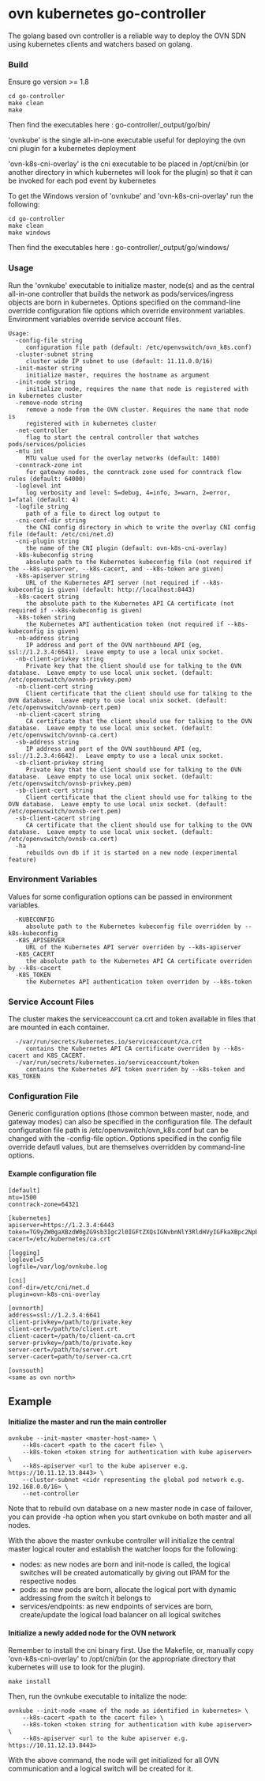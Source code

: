 # ovn kubernetes go-controller

The golang based ovn controller is a reliable way to deploy the OVN SDN using kubernetes clients and watchers based on golang. 

### Build

Ensure go version >= 1.8

```
cd go-controller
make clean
make
```

Then find the executables here : go-controller/_output/go/bin/

'ovnkube' is the single all-in-one executable useful for deploying the ovn cni plugin for a kubernetes deployment

'ovn-k8s-cni-overlay' is the cni executable to be placed in /opt/cni/bin (or another directory in which kubernetes will look for the plugin) so that it can be invoked for each pod event by kubernetes

To get the Windows version of 'ovnkube' and 'ovn-k8s-cni-overlay' run the following:
```
cd go-controller
make clean
make windows
```

Then find the executables here : go-controller/_output/go/windows/

### Usage

Run the 'ovnkube' executable to initialize master, node(s) and as the central all-in-one controller that builds the network as pods/services/ingress objects are born in kubernetes.
Options specified on the command-line override configuration file options which override environment variables. Environment variables override service account files.

```
Usage:
  -config-file string
     configuration file path (default: /etc/openvswitch/ovn_k8s.conf)
  -cluster-subnet string
     cluster wide IP subnet to use (default: 11.11.0.0/16)
  -init-master string
     initialize master, requires the hostname as argument
  -init-node string
     initialize node, requires the name that node is registered with in kubernetes cluster
  -remove-node string
     remove a node from the OVN cluster. Requires the name that node is
     registered with in kubernetes cluster
  -net-controller
     flag to start the central controller that watches pods/services/policies
  -mtu int
     MTU value used for the overlay networks (default: 1400)
  -conntrack-zone int
     for gateway nodes, the conntrack zone used for conntrack flow rules (default: 64000)
  -loglevel int
     log verbosity and level: 5=debug, 4=info, 3=warn, 2=error, 1=fatal (default: 4)
  -logfile string
     path of a file to direct log output to
  -cni-conf-dir string
     the CNI config directory in which to write the overlay CNI config file (default: /etc/cni/net.d)
  -cni-plugin string
     the name of the CNI plugin (default: ovn-k8s-cni-overlay)
  -k8s-kubeconfig string
     absolute path to the Kubernetes kubeconfig file (not required if the --k8s-apiserver, --k8s-cacert, and --k8s-token are given)
  -k8s-apiserver string
     URL of the Kubernetes API server (not required if --k8s-kubeconfig is given) (default: http://localhost:8443)
  -k8s-cacert string
     the absolute path to the Kubernetes API CA certificate (not required if --k8s-kubeconfig is given)
  -k8s-token string
     the Kubernetes API authentication token (not required if --k8s-kubeconfig is given)
  -nb-address string
     IP address and port of the OVN northbound API (eg, ssl://1.2.3.4:6641).  Leave empty to use a local unix socket.
  -nb-client-privkey string
     Private key that the client should use for talking to the OVN database.  Leave empty to use local unix socket. (default: /etc/openvswitch/ovnnb-privkey.pem)
  -nb-client-cert string
     Client certificate that the client should use for talking to the OVN database.  Leave empty to use local unix socket. (default: /etc/openvswitch/ovnnb-cert.pem)
  -nb-client-cacert string
     CA certificate that the client should use for talking to the OVN database.  Leave empty to use local unix socket. (default: /etc/openvswitch/ovnnb-ca.cert)
  -sb-address string
     IP address and port of the OVN southbound API (eg, ssl://1.2.3.4:6642).  Leave empty to use a local unix socket.
  -sb-client-privkey string
     Private key that the client should use for talking to the OVN database.  Leave empty to use local unix socket. (default: /etc/openvswitch/ovnsb-privkey.pem)
  -sb-client-cert string
     Client certificate that the client should use for talking to the OVN database.  Leave empty to use local unix socket. (default: /etc/openvswitch/ovnsb-cert.pem)
  -sb-client-cacert string
     CA certificate that the client should use for talking to the OVN database.  Leave empty to use local unix socket. (default: /etc/openvswitch/ovnsb-ca.cert)
  -ha
     rebuilds ovn db if it is started on a new node (experimental feature)
```

### Environment Variables
Values for some configuration options can be passed in environment variables. 

```
  -KUBECONFIG
     absolute path to the Kubernetes kubeconfig file overridden by --k8s-kubeconfig
  -K8S_APISERVER
     URL of the Kubernetes API server overriden by --k8s-apiserver
  -K8S_CACERT
     the absolute path to the Kubernetes API CA certificate overriden by --k8s-cacert
  -K8S_TOKEN
     the Kubernetes API authentication token overriden by --k8s-token
```

### Service Account Files
The cluster makes the serviceaccount ca.crt and token available in files that are mounted in each container.

```
  -/var/run/secrets/kubernetes.io/serviceaccount/ca.crt
     contains the Kubernetes API CA certificate overriden by --k8s-cacert and K8S_CACERT.
  -/var/run/secrets/kubernetes.io/serviceaccount/token
     contains the Kubernetes API token overriden by --k8s-token and K8S_TOKEN
```

### Configuration File

Generic configuration options (those common between master, node, and gateway modes) can also be specified in the configuration file.
The default configuration file path is /etc/openvswitch/ovn_k8s.conf but can be changed with the -config-file option.
Options specified in the config file override defautl values, but are themselves overridden by command-line options.

#### Example configuration file

```
[default]
mtu=1500
conntrack-zone=64321

[kubernetes]
apiserver=https://1.2.3.4:6443
token=TG9yZW0gaXBzdW0gZG9sb3Igc2l0IGFtZXQsIGNvbnNlY3RldHVyIGFkaXBpc2NpbmcgZWxpdC4gQ3JhcyBhdCB1bHRyaWNpZXMgZWxpdC4gVXQgc2l0IGFtZXQgdm9sdXRwYXQgbnVuYy4K
cacert=/etc/kubernetes/ca.crt

[logging]
loglevel=5
logfile=/var/log/ovnkube.log

[cni]
conf-dir=/etc/cni/net.d
plugin=ovn-k8s-cni-overlay

[ovnnorth]
address=ssl://1.2.3.4:6641
client-privkey=/path/to/private.key
client-cert=/path/to/client.crt
client-cacert=/path/to/client-ca.crt
server-privkey=/path/to/private.key
server-cert=/path/to/server.crt
server-cacert=path/to/server-ca.crt

[ovnsouth]
<same as ovn north>
```

## Example

#### Initialize the master and run the main controller

```
ovnkube --init-master <master-host-name> \
	--k8s-cacert <path to the cacert file> \
	--k8s-token <token string for authentication with kube apiserver> \
	--k8s-apiserver <url to the kube apiserver e.g. https://10.11.12.13.8443> \
	--cluster-subnet <cidr representing the global pod network e.g. 192.168.0.0/16> \
	--net-controller
```

Note that to rebuild ovn database on a new master node in case of failover, you can provide -ha option when you start ovnkube on both master and all nodes.

With the above the master ovnkube controller will initialize the central master logical router and establish the watcher loops for the following:
 - nodes: as new nodes are born and init-node is called, the logical switches will be created automatically by giving out IPAM for the respective nodes
 - pods: as new pods are born, allocate the logical port with dynamic addressing from the switch it belongs to
 - services/endpoints: as new endpoints of services are born, create/update the logical load balancer on all logical switches


#### Initialize a newly added node for the OVN network

Remember to install the cni binary first. Use the Makefile, or, manually copy 'ovn-k8s-cni-overlay' to /opt/cni/bin (or the appropriate directory that kubernetes will use to look for the plugin).

```
make install
```

Then, run the ovnkube executable to initalize the node:

```
ovnkube --init-node <name of the node as identified in kubernetes> \
	--k8s-cacert <path to the cacert file> \
	--k8s-token <token string for authentication with kube apiserver> \
	--k8s-apiserver <url to the kube apiserver e.g. https://10.11.12.13.8443>
```

With the above command, the node will get initialized for all OVN communication and a logical switch will be created for it.
